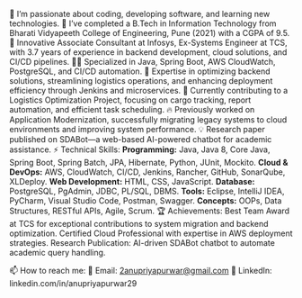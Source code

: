 👀 I’m passionate about coding, developing software, and learning new technologies.
🌱 I’ve completed a B.Tech in Information Technology from Bharati Vidyapeeth College of Engineering, Pune (2021) with a CGPA of 9.5.
🙌 Innovative Associate Consultant at Infosys, Ex-Systems Engineer at TCS, with 3.7 years of experience in backend development, cloud solutions, and CI/CD pipelines.
👩‍💻 Specialized in Java, Spring Boot, AWS CloudWatch, PostgreSQL, and CI/CD automation.
🚀 Expertise in optimizing backend solutions, streamlining logistics operations, and enhancing deployment efficiency through Jenkins and microservices.
🏢 Currently contributing to a Logistics Optimization Project, focusing on cargo tracking, report automation, and efficient task scheduling.
🔥 Previously worked on Application Modernization, successfully migrating legacy systems to cloud environments and improving system performance.
💡 Research paper published on SDABot—a web-based AI-powered chatbot for academic assistance.
⚡ Technical Skills:
**Programming:** Java, Java 8, Core Java, Spring Boot, Spring Batch, JPA, Hibernate, Python, JUnit, Mockito.
**Cloud & DevOps:** AWS, CloudWatch, CI/CD, Jenkins, Rancher, GitHub, SonarQube, XLDeploy.
**Web Development:** HTML, CSS, JavaScript.
**Database:** PostgreSQL, PgAdmin, JDBC, PL/SQL, DBMS.
**Tools:** Eclipse, IntelliJ IDEA, PyCharm, Visual Studio Code, Postman, Swagger.
**Concepts:** OOPs, Data Structures, RESTful APIs, Agile, Scrum.
🏆 Achievements:
Best Team Award at TCS for exceptional contributions to system migration and backend optimization.
Certified Cloud Professional with expertise in AWS deployment strategies.
Research Publication: AI-driven SDABot chatbot to automate academic query handling.

📫 How to reach me:
📧 Email: 2anupriyapurwar@gmail.com
🔗 LinkedIn: linkedin.com/in/anupriyapurwar29

<!---
AnupriyaPurwar29/AnupriyaPurwar29 is a ✨ special ✨ repository because its `README.md` (this file) appears on your GitHub profile.
You can click the Preview link to take a look at your changes.
--->
